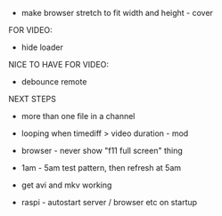 
- make browser stretch to fit width and height - cover

FOR VIDEO:
- hide loader

NICE TO HAVE FOR VIDEO:
- debounce remote


NEXT STEPS
- more than one file in a channel
- looping when timediff > video duration - mod
- browser - never show "f11 full screen" thing
- 1am - 5am test pattern, then refresh at 5am
- get avi and mkv working


- raspi - autostart server / browser etc on startup




